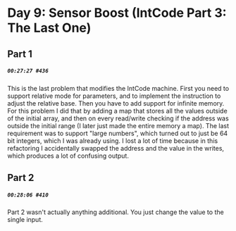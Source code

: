 # Day 9: Sensor Boost (IntCode Part 3: The Last One)

## Part 1

##### `00:27:27 #436`

This is the last problem that modifies the IntCode machine. First you need to support relative mode for parameters, and to implement the instruction to adjust the relative base. Then you have to add support for infinite memory. For this problem I did that by adding a map that stores all the values outside of the initial array, and then on every read/write checking if the address was outside the initial range (I later just made the entire memory a map). The last requirement was to support "large numbers", which turned out to just be 64 bit integers, which I was already using. I lost a lot of time because in this refactoring I accidentally swapped the address and the value in the writes, which produces a lot of confusing output.

## Part 2

##### `00:28:06 #410`

Part 2 wasn't actually anything additional. You just change the value to the single input.
